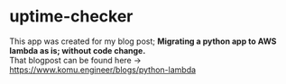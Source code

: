 # uptime-checker

This app was created for my blog post; **Migrating a python app to AWS lambda as is; without code change.**                  
That blogpost can be found here -> https://www.komu.engineer/blogs/python-lambda                       
